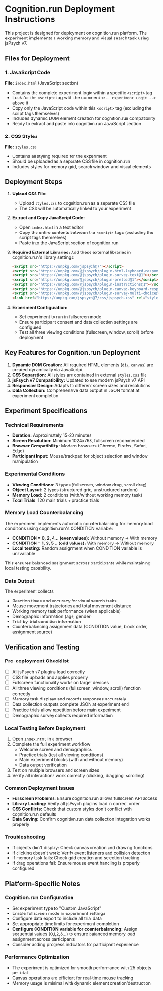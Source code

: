 # Cognition.run Deployment Instructions

This project is designed for deployment on cognition.run platform. The experiment implements a working memory and visual search task using jsPsych v7.

## Files for Deployment

### 1. JavaScript Code
**File:** `index.html` (JavaScript section)
- Contains the complete experiment logic within a specific `<script>` tag
- Look for the `<script>` tag with the comment `<!-- Experiment Logic -->` above it
- Copy only the JavaScript code within this `<script>` tag (excluding the script tags themselves)
- Includes dynamic DOM element creation for cognition.run compatibility
- Ready to extract and paste into cognition.run JavaScript section

### 2. CSS Styles  
**File:** `styles.css`
- Contains all styling required for the experiment
- Should be uploaded as a separate CSS file in cognition.run
- Includes styles for memory grid, search window, and visual elements

## Deployment Steps

1. **Upload CSS File:**
   - Upload `styles.css` to cognition.run as a separate CSS file
   - The CSS will be automatically linked to your experiment

2. **Extract and Copy JavaScript Code:**
   - Open `index.html` in a text editor
   - Copy the entire contents between the `<script>` tags (excluding the script tags themselves)
   - Paste into the JavaScript section of cognition.run

3. **Required External Libraries:**
   Add these external libraries in cognition.run's library settings:
   ```html
   <script src="https://unpkg.com/jspsych@7"></script>
   <script src="https://unpkg.com/@jspsych/plugin-html-keyboard-response@1"></script>
   <script src="https://unpkg.com/@jspsych/plugin-survey-text@1"></script>
   <script src="https://unpkg.com/@jspsych/plugin-preload@1"></script>
   <script src="https://unpkg.com/@jspsych/plugin-instructions@1"></script>
   <script src="https://unpkg.com/@jspsych/plugin-canvas-keyboard-response@1"></script>
   <script src="https://unpkg.com/@jspsych/plugin-survey-multi-choice@1"></script>
   <link href="https://unpkg.com/jspsych@7/css/jspsych.css" rel="stylesheet" type="text/css" />
   ```

4. **Experiment Configuration:**
   - Set experiment to run in fullscreen mode
   - Ensure participant consent and data collection settings are configured
   - Test all three viewing conditions (fullscreen, window, scroll) before deployment

## Key Features for Cognition.run Deployment

1. **Dynamic DOM Creation:** All required HTML elements (`div`, `canvas`) are created dynamically via JavaScript
2. **CSS Separation:** All styles are contained in external `styles.css` file
3. **jsPsych v7 Compatibility:** Updated to use modern jsPsych v7 API
4. **Responsive Design:** Adapts to different screen sizes and resolutions
5. **Data Collection:** Comprehensive data output in JSON format at experiment completion

## Experiment Specifications

### Technical Requirements
- **Duration:** Approximately 15-20 minutes
- **Screen Resolution:** Minimum 1024x768, fullscreen recommended  
- **Browser Compatibility:** Modern browsers (Chrome, Firefox, Safari, Edge)
- **Participant Input:** Mouse/trackpad for object selection and window manipulation

### Experimental Conditions
- **Viewing Conditions:** 3 types (fullscreen, window drag, scroll drag)
- **Object Layout:** 2 types (structured grid, unstructured random)
- **Memory Load:** 2 conditions (with/without working memory task)
- **Total Trials:** 120 main trials + practice trials

### Memory Load Counterbalancing
The experiment implements automatic counterbalancing for memory load conditions using cognition.run's CONDITION variable:
- **CONDITION = 0, 2, 4... (even values):** Without memory → With memory
- **CONDITION = 1, 3, 5... (odd values):** With memory → Without memory
- **Local testing:** Random assignment when CONDITION variable is unavailable

This ensures balanced assignment across participants while maintaining local testing capability.

### Data Output
The experiment collects:
- Reaction times and accuracy for visual search tasks
- Mouse movement trajectories and total movement distance
- Working memory task performance (when applicable)
- Demographic information (age, gender)
- Trial-by-trial condition information
- Counterbalancing assignment data (CONDITION value, block order, assignment source)

## Verification and Testing

### Pre-deployment Checklist
- [ ] All jsPsych v7 plugins load correctly
- [ ] CSS file uploads and applies properly
- [ ] Fullscreen functionality works on target devices
- [ ] All three viewing conditions (fullscreen, window, scroll) function correctly
- [ ] Memory task displays and records responses accurately
- [ ] Data collection outputs complete JSON at experiment end
- [ ] Practice trials allow repetition before main experiment
- [ ] Demographic survey collects required information

### Local Testing Before Deployment
1. Open `index.html` in a browser
2. Complete the full experiment workflow:
   - Welcome screen and demographics
   - Practice trials (test all viewing conditions)
   - Main experiment blocks (with and without memory)
   - Data output verification
3. Test on multiple browsers and screen sizes
4. Verify all interactions work correctly (clicking, dragging, scrolling)

### Common Deployment Issues
- **Fullscreen Problems:** Ensure cognition.run allows fullscreen API access
- **Library Loading:** Verify all jsPsych plugins load in correct order
- **CSS Conflicts:** Check that custom styles don't conflict with cognition.run defaults
- **Data Saving:** Confirm cognition.run data collection integration works properly

### Troubleshooting
- If objects don't display: Check canvas creation and drawing functions
- If clicking doesn't work: Verify event listeners and collision detection
- If memory task fails: Check grid creation and selection tracking
- If drag operations fail: Ensure mouse event handling is properly configured

## Platform-Specific Notes

### Cognition.run Configuration
- Set experiment type to "Custom JavaScript"
- Enable fullscreen mode in experiment settings
- Configure data export to include all trial data
- Set appropriate time limits for experiment completion
- **Configure CONDITION variable for counterbalancing:** Assign sequential values (0,1,2,3...) to ensure balanced memory load assignment across participants
- Consider adding progress indicators for participant experience

### Performance Optimization
- The experiment is optimized for smooth performance with 25 objects per trial
- Canvas operations are efficient for real-time mouse tracking
- Memory usage is minimal with dynamic element creation/destruction